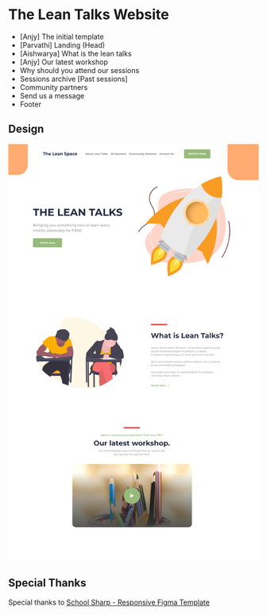 # The Lean Talks Website

- [Anjy] The initial template
- [Parvathi] Landing (Head)
- [Aishwarya] What is the lean talks
- [Anjy] Our latest workshop
- Why should you attend our sessions
- Sessions archive [Past sessions]
- Community partners
- Send us a message
- Footer

## Design

![design](leantalks.png)

## Special Thanks

Special thanks to [School Sharp - Responsive Figma Template](https://www.figma.com/community/file/1012881583878180114)